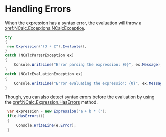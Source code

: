 ﻿# Handling Errors

When the expression has a syntax error, the evaluation will throw a <xref:NCalc.Exceptions.NCalcException>.

```c#
try
{
 new Expression("(3 + 2").Evaluate();
}
catch (NCalcParserException ex)
{
    Console.WriteLine("Error parsing the expression: {0}", ex.Message);
}
catch (NCalcEvaluationException ex)
{
    Console.WriteLine("Error evaluating the expression: {0}", ex.Message);
}
```

Though, you can also detect syntax errors before the evaluation by using the <xref:NCalc.Expression.HasErrors> method.

```c#
 var expression = new Expression("a + b * (");
 if(e.HasErrors())
 {
     Console.WriteLine(e.Error);
 }